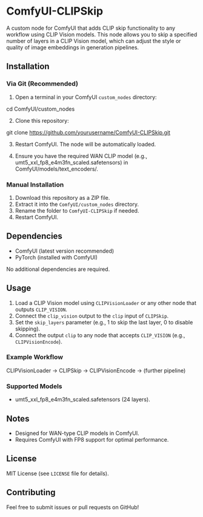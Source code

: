 # ComfyUI-CLIPSkip

A custom node for ComfyUI that adds CLIP skip functionality to any workflow using CLIP Vision models. This node allows you to skip a specified number of layers in a CLIP Vision model, which can adjust the style or quality of image embeddings in generation pipelines.

## Installation

### Via Git (Recommended)
1. Open a terminal in your ComfyUI `custom_nodes` directory:

cd ComfyUI/custom_nodes

2. Clone this repository:

git clone https://github.com/yourusername/ComfyUI-CLIPSkip.git

3. Restart ComfyUI. The node will be automatically loaded.

4. Ensure you have the required WAN CLIP model (e.g., umt5_xxl_fp8_e4m3fn_scaled.safetensors) in ComfyUI/models/text_encoders/.

### Manual Installation
1. Download this repository as a ZIP file.
2. Extract it into the `ComfyUI/custom_nodes` directory.
3. Rename the folder to `ComfyUI-CLIPSkip` if needed.
4. Restart ComfyUI.

## Dependencies
- ComfyUI (latest version recommended)
- PyTorch (installed with ComfyUI)

No additional dependencies are required.

## Usage
1. Load a CLIP Vision model using `CLIPVisionLoader` or any other node that outputs `CLIP_VISION`.
2. Connect the `clip_vision` output to the `clip` input of `CLIPSkip`.
3. Set the `skip_layers` parameter (e.g., 1 to skip the last layer, 0 to disable skipping).
4. Connect the output `clip` to any node that accepts `CLIP_VISION` (e.g., `CLIPVisionEncode`).

### Example Workflow

CLIPVisionLoader -> CLIPSkip -> CLIPVisionEncode -> (further pipeline)

### Supported Models
- umt5_xxl_fp8_e4m3fn_scaled.safetensors (24 layers).

## Notes
- Designed for WAN-type CLIP models in ComfyUI.
- Requires ComfyUI with FP8 support for optimal performance.

## License
MIT License (see `LICENSE` file for details).

## Contributing
Feel free to submit issues or pull requests on GitHub!
